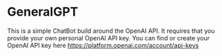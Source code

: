 # GeneralGPT

This is a simple ChatBot build around the OpenAI API. It requires that you provide your own personal OpenAI API key. You can find or create your OpenAI API key here https://platform.openai.com/account/api-keys
